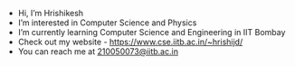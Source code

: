 - Hi, I’m Hrishikesh
- I’m interested in Computer Science and Physics
- I’m currently learning Computer Science and Engineering in IIT Bombay
- Check out my website - https://www.cse.iitb.ac.in/~hrishijd/
- You can reach me at 210050073@iitb.ac.in

<!---
hrishi-06/hrishi-06 is a ✨ special ✨ repository because its `README.md` (this file) appears on your GitHub profile.
You can click the Preview link to take a look at your changes.
--->
